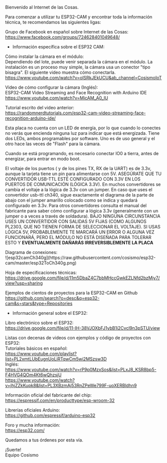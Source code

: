 <p>Bienvenido al Internet de las Cosas.</p>
<p>Para comenzar a utilizar tu ESP32-CAM y encontrar toda la información técnica, te recomendamos las siguientes ligas:</p>
<p>Grupo de Facebook en español sobre Internet de las Cosas:<br>
<a href="https://www.facebook.com/groups/724628401049648/">https://www.facebook.com/groups/724628401049648/</a></p>
<ul>
<li>Información específica sobre el ESP32 CAM:</li>
</ul>
<p>Cómo instalar la cámara en el módulo:<br>
Dependiendo del lote, puede venir separada la cámara en el módulo. La instalación es un proceso muy simple, la cámara usa un conector "tipo bisagra".  El siguiente video muestra cómo conectarla.<br>
<a href="https://www.youtube.com/watch?v=olSRkJEkUCU&ab_channel=CosismoIoT">https://www.youtube.com/watch?v=olSRkJEkUCU&ab_channel=CosismoIoT</a></p>
<p>Video de cómo configurar la cámara (Inglés):<br>
ESP32-CAM Video Streaming and Face Recognition with Arduino IDE<br>
<a href="https://www.youtube.com/watch?v=MicAM_A0_lU">https://www.youtube.com/watch?v=MicAM_A0_lU</a></p>
<p>Tutorial escrito del video anterior:<br>
<a href="https://randomnerdtutorials.com/esp32-cam-video-streaming-face-recognition-arduino-ide/">https://randomnerdtutorials.com/esp32-cam-video-streaming-face-recognition-arduino-ide/</a></p>
<p>Esta placa no cuenta con un LED de energía, por lo que cuando lo conectes no verás que encienda ninguna luz para indicar que está energizada. Tiene dos LEDs, ambos programables por software. Uno es de uso general y el otro hace las veces de "Flash" para la cámara.</p>
<p>Cuando se está programando, es necesario conectar IO0 a tierra, antes de energizar,  para entrar en modo boot.</p>
<p>El voltaje de los puertos ( y de los pines TX, RX de la UART) es de 3.3v, aunque la tarjeta tiene un pin para alimentarse con 5V. 
ASEGÚRATE QUE TU CONVERTIDOR USB-TTL ESTÉ CONFIGURADO CON 3.3V EN LOS PUERTOS DE COMUNICACIÓN (LÓGICA 3.3V). En muchos convertidores se cambia el voltaje a la lógica de 3.3v con un jumper. En caso que uses el convertidor usb-ttl ch340, sigue exactamente el diagrama de la parte de abajo con el jumper amarillo colocado como se indica y quedará configurado en 3.3v. Para otros convertidores consulta el manual del fabricante para saber cómo configurar a lógica 3.3v (generalmente con un jumper o a veces a través de soldadura). BAJO NINGUNA CIRCUNSTANCIA USES UN CONVERTIDOR CON SALIDAS 5V FIJAS (COMO ALGUNOS PL2303, QUE NO TIENEN FORMA DE SELECCIONAR EL VOLTAJE). SI USAS LÓGICA  5V, PROBABLEMENTE TE MARCARÁ UN ERROR O ALGUNA VEZ FUNCIONARÁ, PERO EL MÓDULO NO ESTÁ DISEÑADA PARA TOLERAR ESTO Y <strong>EVENTUALMENTE DAÑARÁS IRREVERSIBLEMENTE LA PLACA</strong></p>

<p>Diagrama de conexiones:<br>  
![esp32camCh340g](https://raw.githubusercontent.com/cosismo/esp32-cam/master/esp32ToCh340g.png)
<p>Hoja de especificaciones técnicas:<br>
<a href="https://drive.google.com/file/d/11m5DbaZ4C7bbMHccGwkEZLNfd2bzMjy7/view?usp=sharing">https://drive.google.com/file/d/11m5DbaZ4C7bbMHccGwkEZLNfd2bzMjy7/view?usp=sharing</a></p>
<p>Ejemplos de cientos de proyectos para la ESP32-CAM en Github<br>
<a href="https://github.com/search?o=desc&q=esp32-cam&s=stars&type=Repositories">  https://github.com/search?o=desc&q=esp32-cam&s=stars&type=Repositories
</a></p>

<ul>
<li>Información general sobre el ESP32:</li>
</ul>
<p>Libro electrónico sobre el ESP32:<br>
<a href="https://drive.google.com/file/d/11-IH-38VJOXbFJ1ybB1i2Cvcl9n3pSTU/view">https://drive.google.com/file/d/11-IH-38VJOXbFJ1ybB1i2Cvcl9n3pSTU/view</a></p>
<p>Listas con decenas de videos con ejemplos y código de proyectos con ESP32:<br>
Tutoriales básicos en español:<br>
<a href="https://www.youtube.com/playlist?list=PL2xmtLUbEugnUoLiRTqwCm5wi2MSzsw3D">https://www.youtube.com/playlist?list=PL2xmtLUbEugnUoLiRTqwCm5wi2MSzsw3D</a><br>
Inglés:<br>
<a href="https://www.youtube.com/watch?v=rP9p0MzxSos&amp;list=PLxJ8_KSR8bp5-F4HVG4QOm4Kt6wQhzsjU">https://www.youtube.com/watch?v=rP9p0MzxSos&amp;list=PLxJ8_KSR8bp5-F4HVG4QOm4Kt6wQhzsjU</a><br>
<a href="https://www.youtube.com/watch?v=jhjZZkKupk8&amp;list=PL3XBzmAj53RnZPeWe799F-uoXERBldhn9">https://www.youtube.com/watch?v=jhjZZkKupk8&amp;list=PL3XBzmAj53RnZPeWe799F-uoXERBldhn9</a></p>
<p>Información oficial del fabricante del chip:<br>
<a href="https://espressif.com/en/producttype/esp-wroom-32">https://espressif.com/en/producttype/esp-wroom-32</a></p>
<p>Librerías oficiales Arduino:<br>
<a href="https://github.com/espressif/arduino-esp32">https://github.com/espressif/arduino-esp32</a></p>
<p>Foro y mucha información:<br>
<a href="https://esp32.com/">https://esp32.com/</a></p>
<p>Quedamos a tus órdenes por esta vía.</p>
<p>¡Suerte!<br>
Equipo Cosismo</p>
